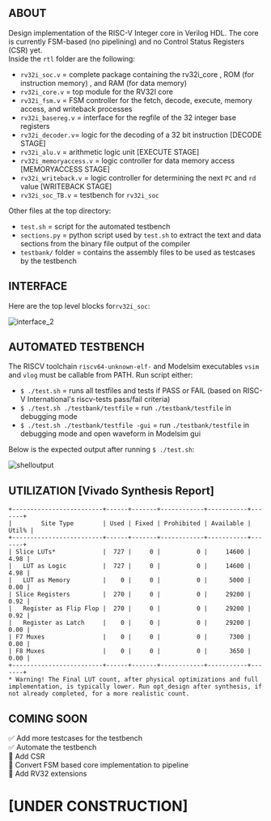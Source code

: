 ## ABOUT
Design implementation of the RISC-V Integer core in Verilog HDL. The core is currently FSM-based (no pipelining) and no Control Status Registers (CSR) yet.   
Inside the `rtl` folder are the following:  

 - `rv32i_soc.v` = complete package containing the rv32i_core , ROM (for instruction memory) , and RAM (for data memory)  
 - `rv32i_core.v` = top module for the RV32I core  
 - `rv32i_fsm.v` = FSM controller for the fetch, decode, execute, memory access, and writeback processes
 - `rv32i_basereg.v` = interface for the regfile of the 32 integer base registers 
 - `rv32i_decoder.v`= logic for the decoding of a 32 bit instruction [DECODE STAGE]
 - `rv32i_alu.v` =  arithmetic logic unit [EXECUTE STAGE]
 - `rv32i_memoryaccess.v` = logic controller for data memory access [MEMORYACCESS STAGE]
 - `rv32i_writeback.v` = logic controller for determining the next `PC` and `rd` value [WRITEBACK STAGE]
 - `rv32i_soc_TB.v` = testbench for `rv32i_soc`
 
 Other files at the top directory:
 - `test.sh` = script for the automated testbench
 - `sections.py` = python script used by `test.sh` to extract the text and data sections from the binary file output of the compiler
 - `testbank/` folder = contains the assembly files to be used as testcases by the testbench
 
## INTERFACE
Here are the top level blocks for`rv32i_soc`:  

![interface_2](https://user-images.githubusercontent.com/87559347/156867346-322be64d-2f1c-4f70-9980-36776bcec9c0.png)

## AUTOMATED TESTBENCH
The RISCV toolchain `riscv64-unknown-elf-` and Modelsim executables `vsim` and `vlog` must be callable from PATH. Run script either:
 - `$ ./test.sh` = runs all testfiles and tests if PASS or FAIL (based on RISC-V International's riscv-tests pass/fail criteria)
 - `$ ./test.sh ./testbank/testfile` = run `./testbank/testfile` in debugging mode 
 - `$ ./test.sh ./testbank/testfile -gui` = run `./testbank/testfile` in debugging mode and open waveform in Modelsim gui

Below is the expected output after running `$ ./test.sh`:   

![shelloutput](https://user-images.githubusercontent.com/87559347/163819200-64af64cf-c689-4c00-af4a-dbb18ed2f3b3.png)




## UTILIZATION [Vivado Synthesis Report]  
```
+-------------------------+------+-------+------------+-----------+-------+
|        Site Type        | Used | Fixed | Prohibited | Available | Util% |
+-------------------------+------+-------+------------+-----------+-------+
| Slice LUTs*             |  727 |     0 |          0 |     14600 |  4.98 |
|   LUT as Logic          |  727 |     0 |          0 |     14600 |  4.98 |
|   LUT as Memory         |    0 |     0 |          0 |      5000 |  0.00 |
| Slice Registers         |  270 |     0 |          0 |     29200 |  0.92 |
|   Register as Flip Flop |  270 |     0 |          0 |     29200 |  0.92 |
|   Register as Latch     |    0 |     0 |          0 |     29200 |  0.00 |
| F7 Muxes                |    0 |     0 |          0 |      7300 |  0.00 |
| F8 Muxes                |    0 |     0 |          0 |      3650 |  0.00 |
+-------------------------+------+-------+------------+-----------+-------+
* Warning! The Final LUT count, after physical optimizations and full implementation, is typically lower. Run opt_design after synthesis, if not already completed, for a more realistic count.
```

## COMING SOON
 :white_check_mark: Add more testcases for the testbench    
 :white_check_mark: Automate the testbench   
 :black_square_button: Add CSR    
 :black_square_button: Convert FSM based core implementation to pipeline     
 :black_square_button: Add RV32 extensions    
 
# [UNDER CONSTRUCTION] 
